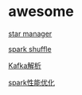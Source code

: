 # awesome

[star manager](https://app.astralapp.com/dashboard)

[spark shuffle](http://0x0fff.com/spark-architecture-shuffle/)

[Kafka解析](http://zqhxuyuan.github.io/2016/01/13/2016-01-13-Kafka-Picture/)

[spark性能优化](http://www.raychase.net/3546)
